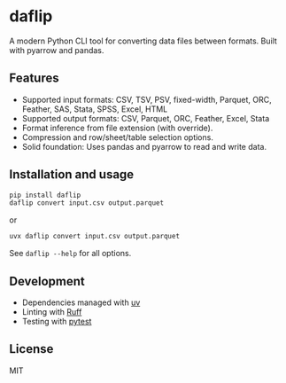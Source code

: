 # daflip

A modern Python CLI tool for converting data files between formats. Built with pyarrow and pandas.

## Features
- Supported input formats: CSV, TSV, PSV, fixed-width, Parquet, ORC, Feather, SAS, Stata, SPSS, Excel, HTML
- Supported output formats: CSV, Parquet, ORC, Feather, Excel, Stata
- Format inference from file extension (with override).
- Compression and row/sheet/table selection options.
- Solid foundation: Uses pandas and pyarrow to read and write data.

## Installation and usage

```sh
pip install daflip
daflip convert input.csv output.parquet
```

or

```sh
uvx daflip convert input.csv output.parquet
```

See `daflip --help` for all options.

## Development
- Dependencies managed with [uv](https://github.com/astral-sh/uv)
- Linting with [Ruff](https://github.com/astral-sh/ruff)
- Testing with [pytest](https://docs.pytest.org/)

## License
MIT
